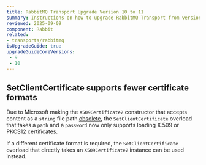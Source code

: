 ```yaml
---
title: RabbitMQ Transport Upgrade Version 10 to 11
summary: Instructions on how to upgrade RabbitMQ Transport from version 10 to 11.
reviewed: 2025-09-09
component: Rabbit
related:
- transports/rabbitmq
isUpgradeGuide: true
upgradeGuideCoreVersions:
 - 9
 - 10
---
```


## SetClientCertificate supports fewer certificate formats

Due to Microsoft making the `X509Certificate2` constructor that accepts content as a `string` file path [obsolete](https://learn.microsoft.com/en-us/dotnet/fundamentals/syslib-diagnostics/syslib0057), the `SetClientCertificate` overload that takes a `path` and a `password` now only supports loading X.509 or PKCS12 certificates.

If a different certificate format is required, the `SetClientCertificate` overload that directly takes an `X509Certificate2` instance can be used instead.